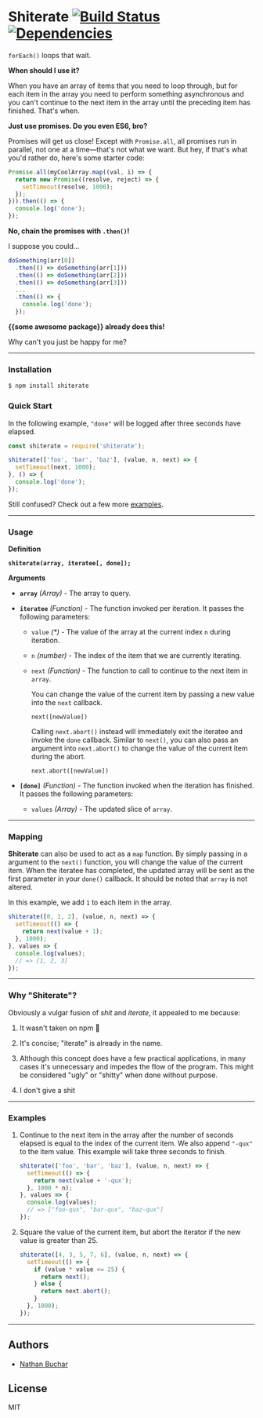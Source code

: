 Shiterate [![Build Status](https://travis-ci.org/nathanbuchar/shiterate.svg?branch=master)](https://travis-ci.org/nathanbuchar/shiterate) [![Dependencies](https://david-dm.org/nathanbuchar/shiterate.svg)](https://david-dm.org/nathanbuchar/shiterate)
==================================================

`forEach()` loops that wait.


**When should I use it?**

When you have an array of items that you need to loop through, but for each item in the array you need to perform something asynchronous and you can't continue to the next item in the array until the preceding item has finished. That's when.

**Just use promises. Do you even ES6, bro?**

Promises will get us close! Except with `Promise.all`, all promises run in parallel, not one at a time—that's not what we want. But hey, if that's what you'd rather do, here's some starter code:

```js
Promise.all(myCoolArray.map((val, i) => {
  return new Promise((resolve, reject) => {
    setTimeout(resolve, 1000);
  });
})).then(() => {
  console.log('done');
});
```

**No, chain the promises with `.then()`!**

I suppose you could…

```js
doSomething(arr[0])
  .then(() => doSomething(arr[1]))
  .then(() => doSomething(arr[2]))
  .then(() => doSomething(arr[3]))
  ...
  .then(() => {
    console.log('done');
  });
```

**{{some awesome package}} already does this!**

Why can't you just be happy for me?



***



### Installation

```bash
$ npm install shiterate
```


### Quick Start

In the following example, `"done"` will be logged after three seconds have elapsed.

```js
const shiterate = require('shiterate');

shiterate(['foo', 'bar', 'baz'], (value, n, next) => {
  setTimeout(next, 1000);
}, () => {
  console.log('done');
});
```

Still confused? Check out a few more [examples][section_examples].



***



### Usage

**Definition**

**`shiterate(array, iteratee[, done]);`**


**Arguments**

* **`array`** *(Array)* - The array to query.

* **`iteratee`** *(Function)* - The function invoked per iteration. It passes the following parameters:

  * `value` *(&#42;)* - The value of the array at the current index `n` during iteration.

  * `n` *(number)* - The index of the item that we are currently iterating.

  * `next` *(Function)* - The function to call to continue to the next item in `array`.

    You can change the value of the current item by passing a new value into the `next` callback.

    `next([newValue])`

    Calling `next.abort()` instead will immediately exit the iteratee and invoke the `done` callback. Similar to `next()`, you can also pass an argument into `next.abort()` to change the value of the current item during the abort.

    `next.abort([newValue])`

* **`[done]`** *(Function)* - The function invoked when the iteration has finished. It passes the following parameters:

  * `values` *(Array)* - The updated slice of `array`.



***



### Mapping

**Shiterate** can also be used to act as a `map` function. By simply passing in a argument to the `next()` function, you will change the value of the current item. When the iteratee has completed, the updated array will be sent as the first parameter in your `done()` callback. It should be noted that `array` is not altered.

In this example, we add `1` to each item in the array.

```js
shiterate([0, 1, 2], (value, n, next) => {
  setTimeout(() => {
    return next(value + 1);
  }, 1000);
}, values => {
  console.log(values);
  // => [1, 2, 3]
});
```



***



### Why "Shiterate"?

Obviously a vulgar fusion of *shit* and *iterate*, it appealed to me because:

  1. It wasn't taken on npm :tada:

  2. It's concise; "iterate" is already in the name.

  3. Although this concept does have a few practical applications, in many cases it's unnecessary and impedes the flow of the program. This might be considered "ugly" or "shitty" when done without purpose.

  4. I don't give a shit



***



### Examples

  1. Continue to the next item in the array after the number of seconds elapsed is equal to the index of the current item. We also append `"-qux"` to the item value. This example will take three seconds to finish.

      ```js
      shiterate(['foo', 'bar', 'baz'], (value, n, next) => {
        setTimeout(() => {
          return next(value + '-qux');
        }, 1000 * n);
      }, values => {
        console.log(values);
        // => ["foo-qux", "bar-qux", "baz-qux"]
      });
      ```

  2. Square the value of the current item, but abort the iterator if the new value is greater than 25.

      ```js
      shiterate([4, 3, 5, 7, 6], (value, n, next) => {
        setTimeout(() => {
          if (value * value <= 25) {
            return next();
          } else {
            return next.abort();
          }
        }, 1000);
      });
      ```



***



Authors
-------
* [Nathan Buchar]


License
-------
MIT






[section_installation]: #installation
[section_quickStart]: #quick-start
[section_usage]: #usage
[section_mapping]: #mapping
[section_examples]: #examples
[section_authors]: #authors
[section_license]: #license

[Nathan Buchar]: mailto:hello@nathanbuchar.com
